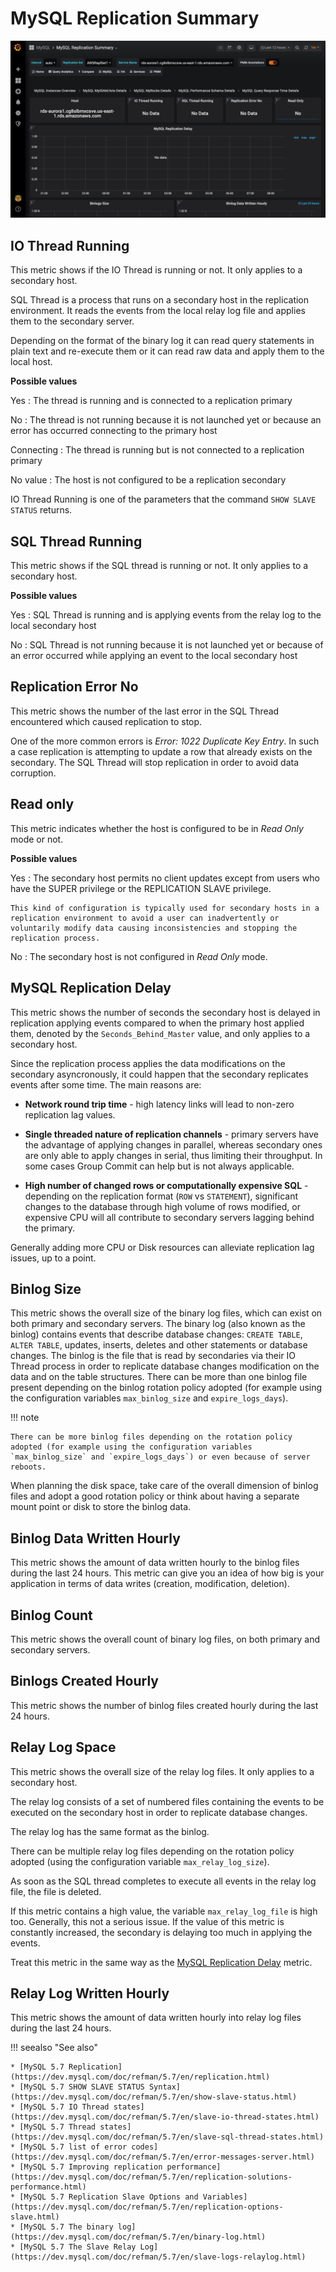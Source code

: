 # MySQL Replication Summary

![image](../../_images/PMM_MySQL_Replication_Summary.jpg)

## IO Thread Running

This metric shows if the IO Thread is running or not. It only applies to a secondary host.

SQL Thread is a process that runs on a secondary host in the replication environment. It reads the events from the local relay log file and applies them to the secondary server.

Depending on the format of the binary log it can read query statements in plain text and re-execute them or it can read raw data and apply them to the local host.

**Possible values**

Yes
: The thread is running and is connected to a replication primary

No
: The thread is not running because it is not launched yet or because an error has occurred connecting to the primary host

Connecting
: The thread is running but is not connected to a replication primary

No value
: The host is not configured to be a replication secondary

IO Thread Running is one of the parameters that the command
`SHOW SLAVE STATUS` returns.

## SQL Thread Running

This metric shows if the SQL thread is running or not. It only applies to a secondary host.

**Possible values**

Yes
:   SQL Thread is running and is applying events from the relay log to the local secondary host

No
:   SQL Thread is not running because it is not launched yet or because of an error occurred while applying an event to the local secondary host

## Replication Error No

This metric shows the number of the last error in the SQL Thread encountered which caused replication to stop.

One of the more common errors is *Error: 1022 Duplicate Key Entry*. In such a case replication is attempting to update a row that already exists on the secondary. The SQL Thread will stop replication in order to avoid data corruption.

## Read only

This metric indicates whether the host is configured to be in *Read Only* mode or not.

**Possible values**

Yes
:   The secondary host permits no client updates except from users who have the SUPER privilege or the REPLICATION SLAVE privilege.

    This kind of configuration is typically used for secondary hosts in a replication environment to avoid a user can inadvertently or voluntarily modify data causing inconsistencies and stopping the replication process.

No
:    The secondary host is not configured in *Read Only* mode.

## MySQL Replication Delay

This metric shows the number of seconds the secondary host is delayed in replication applying events compared to when the primary host applied them, denoted by the `Seconds_Behind_Master` value, and only applies to a secondary host.

Since the replication process applies the data modifications on the secondary asyncronously, it could happen that the secondary replicates events after some time. The main reasons are:

* **Network round trip time** - high latency links will lead to non-zero replication lag values.

* **Single threaded nature of replication channels** - primary servers have the advantage of applying changes in parallel, whereas secondary ones are only able to apply changes in serial, thus limiting their throughput. In some cases Group Commit can help but is not always applicable.

* **High number of changed rows or computationally expensive SQL** - depending on the replication format (`ROW` vs `STATEMENT`), significant changes to the database through high volume of rows modified, or expensive CPU will all contribute to secondary servers lagging behind the primary.

Generally adding more CPU or Disk resources can alleviate replication lag issues, up to a point.

## Binlog Size

This metric shows the overall size of the binary log files, which can exist on both primary and secondary servers. The binary log (also known as the binlog) contains events that describe database changes: `CREATE TABLE`, `ALTER TABLE`, updates, inserts, deletes and other statements or database changes. The binlog is the file that is read by secondaries via their IO Thread process in order to replicate database changes modification on the data and on the table structures. There can be more than one binlog file present depending on the binlog rotation policy adopted (for example using the configuration variables `max_binlog_size` and `expire_logs_days`).

!!! note

    There can be more binlog files depending on the rotation policy adopted (for example using the configuration variables `max_binlog_size` and `expire_logs_days`) or even because of server reboots.

When planning the disk space, take care of the overall dimension of binlog files and adopt a good rotation policy or think about having a separate mount point or disk to store the binlog data.

## Binlog Data Written Hourly

This metric shows the amount of data written hourly to the binlog files during the last 24 hours. This metric can give you an idea of how big is your application in terms of data writes (creation, modification, deletion).

## Binlog Count

This metric shows the overall count of binary log files, on both primary and secondary servers.

## Binlogs Created Hourly

This metric shows the number of binlog files created hourly during the last 24 hours.

## Relay Log Space

This metric shows the overall size of the relay log files. It only applies to a secondary host.

The relay log consists of a set of numbered files containing the events to be executed on the secondary host in order to replicate database changes.

The relay log has the same format as the binlog.

There can be multiple relay log files depending on the rotation policy adopted (using the configuration variable `max_relay_log_size`).

As soon as the SQL thread completes to execute all events in the relay log file, the file is deleted.

If this metric contains a high value, the variable `max_relay_log_file` is high too. Generally, this not a serious issue. If the value of this metric is constantly increased, the secondary is delaying too much in applying the events.

Treat this metric in the same way as the [MySQL Replication Delay](#mysql-replication-delay) metric.

## Relay Log Written Hourly

This metric shows the amount of data written hourly into relay log files during the last 24 hours.

!!! seealso "See also"

    * [MySQL 5.7 Replication](https://dev.mysql.com/doc/refman/5.7/en/replication.html)
    * [MySQL 5.7 SHOW SLAVE STATUS Syntax](https://dev.mysql.com/doc/refman/5.7/en/show-slave-status.html)
    * [MySQL 5.7 IO Thread states](https://dev.mysql.com/doc/refman/5.7/en/slave-io-thread-states.html)
    * [MySQL 5.7 Thread states](https://dev.mysql.com/doc/refman/5.7/en/slave-sql-thread-states.html)
    * [MySQL 5.7 list of error codes](https://dev.mysql.com/doc/refman/5.7/en/error-messages-server.html)
    * [MySQL 5.7 Improving replication performance](https://dev.mysql.com/doc/refman/5.7/en/replication-solutions-performance.html)
    * [MySQL 5.7 Replication Slave Options and Variables](https://dev.mysql.com/doc/refman/5.7/en/replication-options-slave.html)
    * [MySQL 5.7 The binary log](https://dev.mysql.com/doc/refman/5.7/en/binary-log.html)
    * [MySQL 5.7 The Slave Relay Log](https://dev.mysql.com/doc/refman/5.7/en/slave-logs-relaylog.html)
